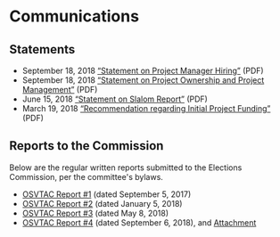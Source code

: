 # Communications

## Statements

* September 18, 2018 [“Statement on Project Manager
  Hiring”](files/communications/OSVTAC_re_Project_Manager_Hiring_Sept_18_2018.pdf)
  (PDF)
* September 18, 2018 [“Statement on Project Ownership and Project
  Management”](files/communications/OSVTAC_re_Project_Ownership_Sept_18_2018.pdf)
  (PDF)
* June 15, 2018 [“Statement on Slalom
  Report”](files/communications/OSVTAC_Slalom_Report_Statement_June_15_2018.pdf)
  (PDF)
* March 19, 2018 [“Recommendation regarding Initial Project
  Funding”](files/communications/OSVTAC_Recommendation_re_Funding_March_19_2018.pdf)
  (PDF)


## Reports to the Commission

Below are the regular written reports submitted to the Elections
Commission, per the committee's bylaws.

* [OSVTAC Report #1](files/reports/OSVTAC_Report_01_September_5_2017.pdf)
  (dated September 5, 2017)
* [OSVTAC Report #2](files/reports/OSVTAC_Report_02_January_5_2018.pdf)
  (dated January 5, 2018)
* [OSVTAC Report #3](files/reports/OSVTAC_Report_03_May_2018.pdf)
  (dated May 8, 2018)
* [OSVTAC Report #4](files/reports/OSVTAC_Report_04_September_2018.pdf)
  (dated September 6, 2018), and
  [Attachment](files/reports/OSVTAC_Report_04_Attachment.pdf)
